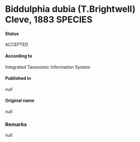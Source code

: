 Biddulphia dubia (T.Brightwell) Cleve, 1883 SPECIES
=======

#### Status
ACCEPTED

#### According to
Integrated Taxonomic Information System

#### Published in
null

#### Original name
null

### Remarks
null
